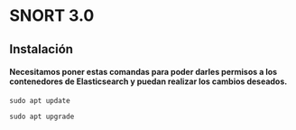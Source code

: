 # SNORT 3.0
## Instalación

#### Necesitamos poner estas comandas para poder darles permisos a los contenedores de Elasticsearch y puedan realizar los cambios deseados.
```
sudo apt update
```
```
sudo apt upgrade
```

